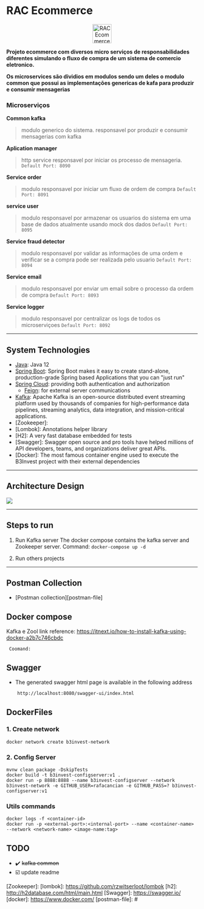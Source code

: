 # RAC Ecommerce


<p align="center">
  <a href="https://github.com/rafacancian/java-kafka-ecommerce">
    <img width="50px" src="https://raw.githubusercontent.com/rafacancian/java-kafka-ecommerce/pictures/helper/layouts/rac-ecommerce-logo.png" alt="RAC Ecommerce Logo">
  </a>
</p>

**Projeto ecommerce com diversos micro serviços de responsabilidades diferentes simulando o fluxo 
de compra de um sistema de comercio eletronico.**

**Os microservices são dividios em modulos sendo um deles o modulo common que possui as implementações
genericas de kafa para produzir e consumir mensagerias**

### Microserviços

**Common kafka**
>  modulo generico do sistema.
>  responsavel por produzir e consumir mensagerias com kafka

**Aplication manager** 
> http service responsavel por iniciar os processo de mensageria.
>```Default Port: 8090 ```

**Service order**
>    modulo responsavel por iniciar um fluxo de ordem de compra
>```Default Port: 8091```

**service user**
> modulo responsavel por armazenar os usuarios do sistema em uma base de dados
> atualmente usando mock dos dados
>```Default Port: 8095```

**Service fraud detector**
> modulo responsavel por validar as informações de uma ordem e verificar
> se a compra pode ser realizada pelo usuario 
>```Default Port: 8094```

**Service email**
> modulo responsavel por enviar um email sobre o processo da ordem de compra
>```Default Port: 8093```

**Service logger**
> modulo responsavel por centralizar os logs de todos os microserviçoes
>```Default Port: 8092```
            
---

## System Technologies
- [Java]: Java 12 
- [Spring Boot]: Spring Boot makes it easy to create stand-alone, production-grade Spring based Applications that you can "just run"
- [Spring Cloud]: providing both authentication and authorization 
  - [Feign]: for external server communications
- [Kafka]: Apache Kafka is an open-source distributed event streaming platform used by thousands of companies for high-performance data pipelines, streaming analytics, data integration, and mission-critical applications.
- [Zookeeper]: 
- [Lombok]: Annotations helper library
- [H2]: A very fast database embedded for tests
- [Swagger]: Swagger open source and pro tools have helped millions of API developers, teams, and organizations deliver great APIs.
- [Docker]: The most famous container engine used to execute the B3Invest project with their external dependencies

---

## Architecture Design
![](https://raw.githubusercontent.com/rafacancian/java-kafka-ecommerce/pictures/helper/architecture/architecture.png)

---

## Steps to run
1. Run Kafka server 
The docker compose contains the kafka server and Zookeeper server.
Command: ```docker-compose up -d```

2. Run others projects

---

## Postman Collection
- [Postman collection][postman-file]


## Docker compose
Kafka e Zool
link reference: https://itnext.io/how-to-install-kafka-using-docker-a2b7c746cbdc

```
 Coomand: 
```

## Swagger
- The generated swagger html page is available in the following address
```
    http://localhost:8080/swagger-ui/index.html
```
## DockerFiles

### 1. Create network
```
docker network create b3invest-network
```

### 2. Config Server
```
mvnw clean package -DskipTests
docker build -t b3invest-configserver:v1 .
docker run -p 8888:8888 --name b3invest-configserver --network b3invest-network -e GITHUB_USER=rafacancian -e GITHUB_PASS=? b3invest-configserver:v1
```

### Utils commands
```
docker logs -f <container-id>
docker run -p <external-port>:<internal-port> --name <container-name> --network <network-name> <image-name:tag>
```


## TODO

- :heavy_check_mark: ~~kafka common~~ 
- :ballot_box_with_check: update readme

[Java]: https://www.java.com/pt-BR/    
[spring boot]: https://spring.io/projects/spring-boot
[spring cloud]: https://spring.io/projects/spring-cloud
[feign]: https://github.com/OpenFeign/feign
[kafka]: https://kafka.apache.org/
[Zookeeper]: 
[lombok]: https://github.com/rzwitserloot/lombok
[h2]: http://h2database.com/html/main.html
[Swagger]: https://swagger.io/
[docker]: https://www.docker.com/
[postman-file]: #

